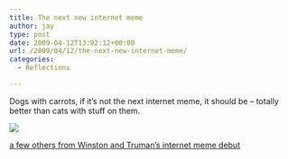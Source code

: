 ```yaml
---
title: The next new internet meme
author: jay
type: post
date: 2009-04-12T13:02:12+00:00
url: /2009/04/12/the-next-new-internet-meme/
categories:
  - Reflections

---
```

Dogs with carrots, if it’s not the next internet meme, it should be &#8211; totally better than cats with stuff on them.

![][1]

[a few others from Winston and Truman’s internet meme debut][2]

 [1]: https://photos.smugmug.com/photos/510692805_wTwjg-M.jpg
 [2]: http://photos.rambleon.org/date/2009-03-6/2009-03-6#510692037_kdeQY